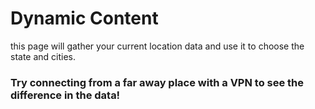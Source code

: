 # Dynamic Content

this page will gather your current location data and use it to choose the state and cities.

### Try connecting from a far away place with a VPN to see the difference in the data!

